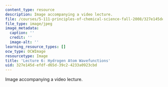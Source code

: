 ```yaml
---
content_type: resource
description: Image accompanying a video lecture.
file: /courses/5-111-principles-of-chemical-science-fall-2008/327e145defdfd65d39c24233a0923cbd_6.jpg
file_type: image/jpeg
image_metadata:
  caption: ''
  credit: ''
  image-alt: ''
learning_resource_types: []
ocw_type: OCWImage
resourcetype: Image
title: 'Lecture 6: Hydrogen Atom Wavefunctions'
uid: 327e145d-efdf-d65d-39c2-4233a0923cbd
---
```

Image accompanying a video lecture.

